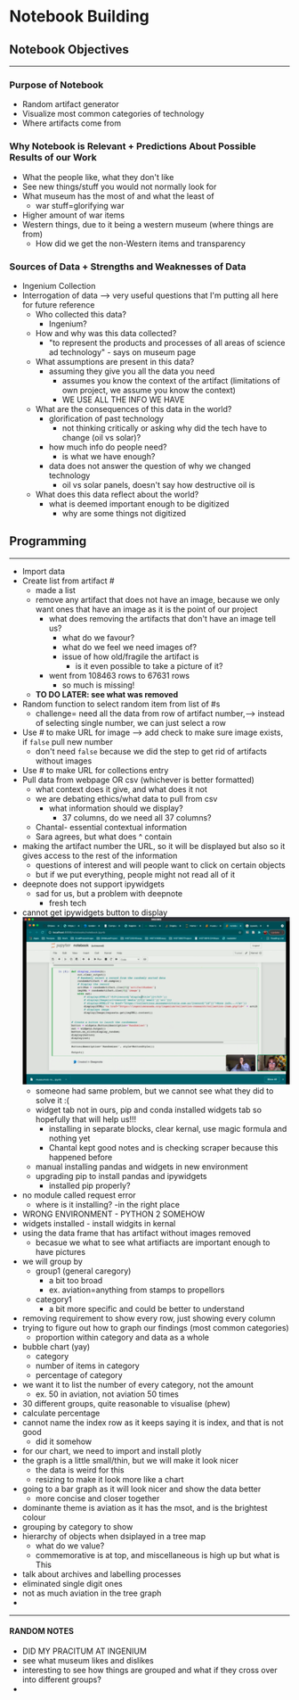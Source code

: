 # Notebook Building

## Notebook Objectives
---
### Purpose of Notebook
- Random artifact generator
- Visualize most common categories of technology
- Where artifacts come from

### Why Notebook is Relevant + Predictions About Possible Results of our Work
- What the people like, what they don't like
- See new things/stuff you would not normally look for
- What museum has the most of and what the least of
  - war stuff=glorifying war
-  Higher amount of war items
  - Western things, due to it being a western museum (where things are from)
    - How did we get the non-Western items and transparency

### Sources of Data + Strengths and Weaknesses of Data
- Ingenium Collection
- Interrogation of data --> very useful questions that I'm putting all here for future reference
  - Who collected this data?
    - Ingenium?
  - How and why was this data collected?
    - "to represent the products and processes of all areas of science ad technology" - says on museum page
  - What assumptions are present in this data?
    - assuming they give you all the data you need
      - assumes you know the context of the artifact (limitations of own project, we assume you know the context)
      - WE USE ALL THE INFO WE HAVE
  - What are the consequences of this data in the world?
    - glorification of past technology
      - not thinking critically or asking why did the tech have to change (oil vs solar)?
    - how much info do people need?
      - is what we have enough?
    - data does not answer the question of why we changed technology
      - oil vs solar panels, doesn't say how destructive oil is
  - What does this data reflect about the world?
    - what is deemed important enough to be digitized
      - why are some things not digitized

## Programming
---
- Import data
- Create list from artifact #
  - made a list
  - remove any artifact that does not have an image, because we only want ones that have an image as it is the point of our project
    - what does removing the artifacts that don't have an image tell us?
      - what do we favour?
      - what do we feel we need images of?
      - issue of how old/fragile the artifact is
        - is it even possible to take a picture of it?
    - went from 108463 rows to 67631 rows
      - so much is missing!
  - **TO DO LATER: see what was removed**
- Random function to select random item from list of #s
  - challenge= need all the data from row of artifact number,--> instead of selecting single number, we can just select a row
- Use # to make URL for image --> add check to make sure image exists, if `false` pull new number
  - don't need  `false` because we did the step to get rid of artifacts without images
- Use # to make URL for collections entry
- Pull data from webpage OR csv (whichever is better formatted)
  - what context does it give, and what does it not
  - we are debating ethics/what data to pull from csv
    - what information should we display?
      - 37 columns, do we need all 37 columns?
  - Chantal- essential contextual information
  - Sara agrees, but what does ^ contain
- making the artifact number the URL, so it will be displayed but also so it gives access to the rest of the information
  - questions of interest and will people want to click on certain objects
  - but if we put everything, people might not read all of it
- deepnote does not support ipywidgets
  - sad for us, but a problem with deepnote
    - fresh tech
- cannot get ipywidgets button to display
![ipywidget-button-problem](issue1.png)
  - someone had same problem, but we cannot see what they did to solve it :(
  - widget tab not in ours, pip and conda installed widgets tab so hopefully that will help us!!!
    - installing in separate blocks, clear kernal, use magic formula and nothing yet
    - Chantal kept good notes and is checking scraper because this happened before
  - manual installing pandas and widgets in new environment
  - upgrading pip to install pandas and ipywidgets
    - installed pip properly?
- no module called request error
  - where is it installing?
    -in the right place
- WRONG ENVIRONMENT - PYTHON 2 SOMEHOW
- widgets installed - install widgits in kernal
- using the data frame that has artifact without images removed
  - becasue we what to see what artifiacts are important enough to have pictures
- we will group by
  - group1 (general caregory)
    - a bit too broad
    - ex. aviation=anything from stamps to propellors
  - category1
    - a bit more specific and could be better to understand
- removing requirement to show every row, just showing every column
- trying to figure out how to graph our findings (most common categories)
  - proportion within category and data as a whole
- bubble chart (yay)
  - category
  - number of items in category
  - percentage of category
- we want it to list the number of every category, not the amount
  - ex. 50 in aviation, not aviation 50 times
- 30 different groups, quite reasonable to visualise (phew)
- calculate percentage
- cannot name the index row as it keeps saying it is index, and that is not good
  - did it somehow
- for our chart, we need to import and install plotly
- the graph is a little small/thin, but we will make it look nicer
  - the data is weird for this
  - resizing to make it look more like a chart
- going to a bar graph as it will look nicer and show the data better
  - more concise and closer together
- dominante theme is aviation as it has the msot, and is the brightest colour
- grouping by category to show
- hierarchy of objects when dsiplayed in a tree map
  - what do we value?
  - commemorative is at top, and miscellaneous is high up but what is This
- talk about archives and labelling processes
- eliminated single digit ones
- not as much aviation in the tree graph
- 


---
#### RANDOM NOTES
- DID MY PRACITUM AT INGENIUM
- see what museum likes and dislikes
- interesting to see how things are grouped and what if they cross over into different groups?
-

